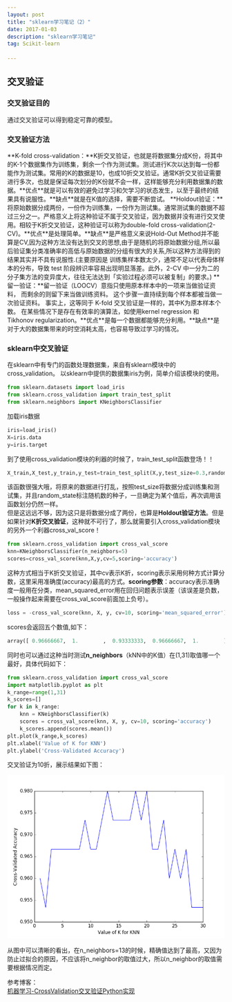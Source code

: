 ```yaml
---
layout: post
title: "sklearn学习笔记（2）"
date: 2017-01-03 
description: "sklearn学习笔记"
tag: Scikit-learn

---
```


<h2> 交叉验证</h2>  
<h3>交叉验证目的</h3>  
通过交叉验证可以得到稳定可靠的模型。  
<h3>交叉验证方法</h3>  
**K-fold cross-validation：**K折交叉验证，也就是将数据集分成K份，将其中的K-1个数据集作为训练集，剩余一个作为测试集。测试进行K次以达到每一份都能作为测试集。常用的K的数据是10，也成10折交叉验证。通常K折交叉验证需要进行多次，也就是保证每次划分的K份就不会一样，这样能够充分利用数据集的数据。**优点**就是可以有效的避免过学习和欠学习的状态发生，以至于最终的结果具有说服性。**缺点**就是在K值的选择，需要不断尝试。  
**Holdout验证：**将原始数据分成两份，一份作为训练集，一份作为测试集。通常测试集的数据不超过三分之一。严格意义上将这种验证不属于交叉验证，因为数据并没有进行交叉使用。相较于K折交叉验证，这种验证可以称为double-fold cross-validation(2-CV)。**优点**是处理简单。**缺点**是严格意义来说Hold-Out Method并不能算是CV,因为这种方法没有达到交叉的思想,由于是随机的将原始数据分组,所以最后验证集分类准确率的高低与原始数据的分组有很大的关系,所以这种方法得到的结果其实并不具有说服性.(主要原因是 训练集样本数太少，通常不足以代表母体样本的分布，导致 test 阶段辨识率容易出现明显落差。此外，2-CV 中一分为二的分子集方法的变异度大，往往无法达到「实验过程必须可以被复制」的要求。)    
**留一验证：**留一验证（LOOCV）意指只使用原本样本中的一项来当做验证资料， 而剩余的则留下来当做训练资料。 这个步骤一直持续到每个样本都被当做一次验证资料。 事实上，这等同于 K-fold 交叉验证是一样的，其中K为原本样本个数。 在某些情况下是存在有效率的演算法，如使用kernel regression 和Tikhonov regularization。**优点**是每一个数据都能够充分利用。**缺点**是对于大的数据集带来的时空消耗太高，也容易导致过学习的情况。    
<h3>sklearn中交叉验证</h3>   
在sklearn中有专门的函数处理数据集，来自有sklearn模块中的cross_validation。  
以sklearn中提供的数据集iris为例，简单介绍该模块的使用。  

```python
from sklearn.datasets import load_iris
from sklearn.cross_validation import train_test_split
from sklearn.neighbors import KNeighborsClassifier
```

加载iris数据  

```python
iris=load_iris()
X=iris.data
y=iris.target
```

到了使用cross_validation模块的利器的时候了，train_test_split函数登场！！  

```python
X_train,X_test,y_train,y_test=train_test_split(X,y,test_size=0.3,random_state=4)
```

该函数很强大哦，将原来的数据进行打乱，按照test_size将数据分成训练集和测试集，并且random_state标注随机数的种子，一旦确定为某个值后，再次调用该函数划分仍然一样。  
但是这远远不够，因为这只是将数据分成了两份，也算是**Holdout验证方法**。但是如果针对**K折交叉验证**，这种就不可行了，那么就需要引入cross_validation模块的另外一个利器cross_val_score！  

```python
from sklearn.cross_validation import cross_val_score
knn=KNeighborsClassifier(n_neighbors=5)
scores=cross_val_score(knn,X,y,cv=5,scoring='accuracy')
```

这种方式相当于K折交叉验证，其中cv表示K折，scoring表示采用何种方式计算分数，这里采用准确度(accuracy)最高的方式。**scoring参数**：accuracy表示准确度一般用在分类，mean_squared_error用在回归问题表示误差（该误差是负数，一般操作起来需要在cross_val_score前面加上负号）。  

```python
loss = -cross_val_score(knn, X, y, cv=10, scoring='mean_squared_error')
```

scores会返回五个数值,如下：  

```python
array([ 0.96666667,  1.        ,  0.93333333,  0.96666667,  1.        ])
```

同时也可以通过这种当时测试**n_neighbors**（kNN中的K值）在(1,31)取值哪一个最好，具体代码如下：  

```python
from sklearn.cross_validation import cross_val_score
import matplotlib.pyplot as plt
k_range=range(1,31)
k_scores=[]
for k in k_range:
    knn = KNeighborsClassifier(k)
    scores = cross_val_score(knn, X, y, cv=10, scoring='accuracy')
    k_scores.append(scores.mean())
plt.plot(k_range,k_scores)
plt.xlabel('Value of K for KNN')
plt.ylabel('Cross-Validated Accuracy')
```

交叉验证为10折，展示结果如下图：  

![](/images/sklearn/figure_1_1.png)



从图中可以清晰的看出，在n_neighbors=13的时候，精确值达到了最高，又因为防止过拟合的原因，不应该将n_neighbor的取值过大，所以n_neighbor的取值需要根据情况而定。  

参考博客：  
[机器学习-CrossValidation交叉验证Python实现](http://blog.csdn.net/dream_angel_z/article/details/47110077)  

